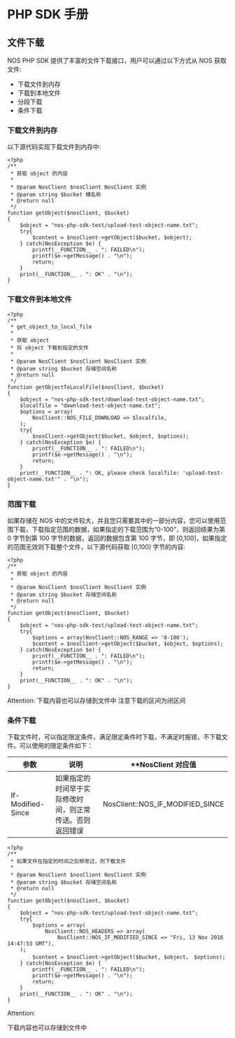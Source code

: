 # PHP SDK 手册
## 文件下载

NOS PHP SDK 提供了丰富的文件下载接口，用户可以通过以下方式从 NOS 获取文件:

* 下载文件到内存
* 下载到本地文件
* 分段下载
* 条件下载

### 下载文件到内存

以下源代码实现下载文件到内存中:

    <?php
    /**
     * 获取 object 的内容
     *
     * @param NosClient $nosClient NosClient 实例
     * @param string $bucket 桶名称
     * @return null
     */
    function getObject($nosClient, $bucket)
    {
        $object = "nos-php-sdk-test/upload-test-object-name.txt";
        try{
            $content = $nosClient->getObject($bucket, $object);
        } catch(NosException $e) {
            printf(__FUNCTION__ . ": FAILED\n");
            printf($e->getMessage() . "\n");
            return;
        }
        print(__FUNCTION__ . ": OK" . "\n");
    }

### 下载文件到本地文件

    <?php
    /**
     * get_object_to_local_file
     *
     * 获取 object
     * 将 object 下载到指定的文件
     *
     * @param NosClient $nosClient NosClient 实例
     * @param string $bucket 存储空间名称
     * @return null
     */
    function getObjectToLocalFile($nosClient, $bucket)
    {
        $object = "nos-php-sdk-test/download-test-object-name.txt";
        $localfile = "download-test-object-name.txt";
        $options = array(
            NosClient::NOS_FILE_DOWNLOAD => $localfile,
        );
        try{
            $nosClient->getObject($bucket, $object, $options);
        } catch(NosException $e) {
            printf(__FUNCTION__ . ": FAILED\n");
            printf($e->getMessage() . "\n");
            return;
        }
        print(__FUNCTION__ . ": OK, please check localfile: 'upload-test-object-name.txt'" . "\n");
    }

### 范围下载

如果存储在 NOS 中的文件较大，并且您只需要其中的一部分内容，您可以使用范围下载，下载指定范围的数据，如果指定的下载范围为”0-100”，则返回结果为第 0 字节到第 100 字节的数据，返回的数据包含第 100 字节，即 [0,100]，如果指定的范围无效则下载整个文件，以下源代码获取 [0,100] 字节的内容:

    <?php
    /**
     * 获取 object 的内容
     *
     * @param NosClient $nosClient NosClient 实例
     * @param string $bucket 存储空间名称
     * @return null
     */
    function getObject($nosClient, $bucket)
    {
        $object = "nos-php-sdk-test/upload-test-object-name.txt";
        try{
            $options = array(NosClient::NOS_RANGE => '0-100');
            $content = $nosClient->getObject($bucket, $object, $options);
        } catch(NosException $e) {
            printf(__FUNCTION__ . ": FAILED\n");
            printf($e->getMessage() . "\n");
            return;
        }
        print(__FUNCTION__ . ": OK" . "\n");
    }

<span>Attention:</span>
下载内容也可以存储到文件中
注意下载的区间为闭区间

### 条件下载

下载文件时，可以指定限定条件，满足限定条件时下载，不满足时报错，不下载文件。可以使用的限定条件如下：

|**参数**|             **说明**             |**NosClient 对应值|
|--------|--------------------------------|-----------------|
|If-Modified-Since| 如果指定的时间早于实际修改时间，则正常传送。否则返回错误|   NosClient::NOS_IF_MODIFIED_SINCE|

    <?php
    /**
     * 如果文件在指定的时间之后修改过，则下载文件
     *
     * @param NosClient $nosClient NosClient 实例
     * @param string $bucket 存储空间名称
     * @return null
     */
    function getObject($nosClient, $bucket)
    {
        $object = "nos-php-sdk-test/upload-test-object-name.txt";
        try{
            $options = array(
                NosClient::NOS_HEADERS => array(
                    NosClient::NOS_IF_MODIFIED_SINCE => "Fri, 13 Nov 2016 14:47:53 GMT"),
        );
            $content = $nosClient->getObject($bucket, $object， $options);
        } catch(NosException $e) {
            printf(__FUNCTION__ . ": FAILED\n");
            printf($e->getMessage() . "\n");
            return;
        }
        print(__FUNCTION__ . ": OK" . "\n");
    }

<span>Attention:</span><div class="alertContent">下载内容也可以存储到文件中</div>
